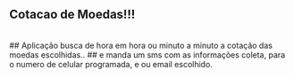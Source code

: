 ## Cotacao de Moedas!!!
</br>
## Aplicação busca de hora em hora ou minuto a minuto a cotação das moedas escolhidas..
## e manda um sms com as informações coleta, para o numero de celular programada, e ou email escolhido.
